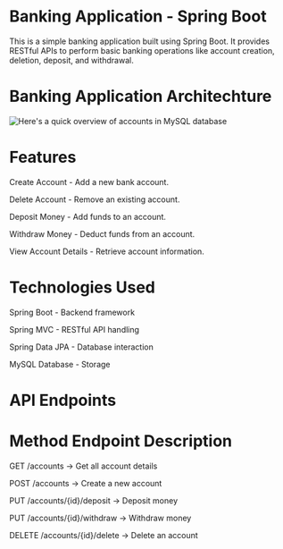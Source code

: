 # Banking Application - Spring Boot
This is a simple banking application built using Spring Boot. It provides RESTful APIs to perform basic banking operations like account creation, deletion, deposit, and withdrawal.

# Banking Application Architechture
![Here's a quick overview of accounts in MySQL database](https://github.com/vishshukla1234/Spring-boot/blob/main/Screenshot%202025-04-02%20130728.png)

# Features
Create Account - Add a new bank account.

Delete Account - Remove an existing account.

Deposit Money - Add funds to an account.

Withdraw Money - Deduct funds from an account.

View Account Details - Retrieve account information.

# Technologies Used
Spring Boot - Backend framework

Spring MVC - RESTful API handling

Spring Data JPA - Database interaction

MySQL Database - Storage


# API Endpoints
# Method	      Endpoint	                         Description
   GET	       /accounts	        ->           Get all account details
   
   POST	       /accounts	        ->           Create a new account
   
   PUT	      /accounts/{id}/deposit	   ->    Deposit money
   
   PUT	      /accounts/{id}/withdraw	   ->    Withdraw money
   
  DELETE	    /accounts/{id}/delete	   ->      Delete an account
